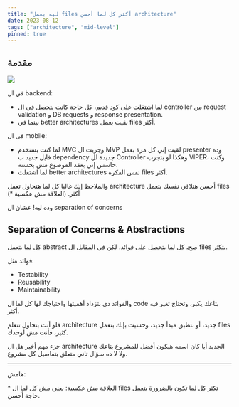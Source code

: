 ```yaml
---
title: "ليه بعمل files أكثر كل لما أحسن architecture"
date: 2023-08-12
tags: ["architecture", "mid-level"]
pinned: true
---
```


## مقدمة


![](/images/more_files_better_arch_cover.jpeg)


في ال backend:
- لما اشتغلت على كود قديم، كل حاجة كانت بتحصل في ال controller من request validation و DB requests و response presentation.
- بينما في  better architectures بقيت بعمل files أكثر.

 في ال mobile: 
- لما كنت بستخدم MVC وجربت ال MVP لقيت إني كل مرة بعمل presenter وده فايل جديد ب dependency جديدة لل Controller وهكذا لو بتجرب VIPER، وكنت حاسس إني بعقد الموضوع مش بحسنه.
- لما اشتغلت better architectures نفس الفكرة files أكثر.


والملاحظ إنك غالبا كل لما هتحاول تعمل architecture أحسن هتلاقي نفسك بتعمل files أكثر. (العلاقة مش عكسية \*)

وده ليه! عشان ال separation of concerns

## Separation of Concerns & Abstractions

كل لما بتعمل abstract صح، كل لما بتحصل على فوائد، لكن في المقابل ال files بتكثر.

فوائد مثل:
- Testability
- Reusability
- Maintainability

والفوائد دي بتزداد أهميتها واحتياجك لها كل لما ال code بتاعك يكبر، وتحتاج تغير فيه أكثر.

فلو أنت بتحاول تتعلم architecture جديد، أو بتطبق مبدأ جديد، وحسيت بإنك بتعمل files كثير، فأنت مش لوحدك.

جزء مهم أخير هل ال architecture الجديد أيا كان اسمه هيكون أفضل للمشروع بتاعك ولا لا ده سؤال تاني متعلق بتفاصيل كل مشروع.

---
هامش:

\* العلاقة مش عكسية: يعني مش كل لما ال files تكثر كل لما تكون بالضرورة بتعمل حاجة أحسن.